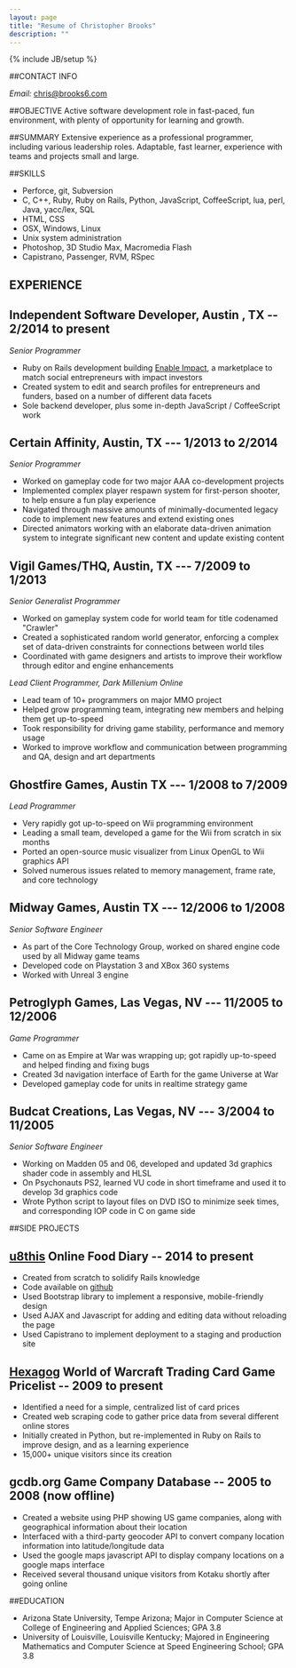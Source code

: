 ```yaml
---
layout: page
title: "Resume of Christopher Brooks"
description: ""
---
```

{% include JB/setup %}

##CONTACT INFO

_Email:_ chris@brooks6.com

##OBJECTIVE
Active software development role in fast-paced, fun environment, with plenty of opportunity for learning and growth.

##SUMMARY
Extensive experience as a professional programmer, including various leadership roles. Adaptable, fast learner, experience with teams and projects small and large.

##SKILLS

+ Perforce, git, Subversion
+ C, C++, Ruby, Ruby on Rails, Python, JavaScript, CoffeeScript, lua, perl, Java, yacc/lex, SQL
+ HTML, CSS
+ OSX, Windows, Linux
+ Unix system administration
+ Photoshop, 3D Studio Max, Macromedia Flash
+ Capistrano, Passenger, RVM, RSpec

## EXPERIENCE

## Independent Software Developer, Austin , TX -- 2/2014 to present

*Senior Programmer*

+ Ruby on Rails development building [Enable Impact](http://www.enableimpact.com), a marketplace to match social entrepreneurs with impact investors
+ Created system to edit and search profiles for entrepreneurs and funders, based on a number of different data facets
+ Sole backend developer, plus some in-depth JavaScript / CoffeeScript work

## Certain Affinity, Austin, TX --- 1/2013 to 2/2014

*Senior Programmer*

+ Worked on gameplay code for two major AAA co-development projects
+ Implemented complex player respawn system for first-person shooter,
  to help ensure a fun play experience
+ Navigated through massive amounts of minimally-documented legacy code to 
  implement new features and extend existing ones
+ Directed animators working with an elaborate data-driven animation 
  system to integrate significant new content and update existing content

## Vigil Games/THQ, Austin, TX --- 7/2009 to 1/2013

*Senior Generalist Programmer*

+ Worked on gameplay system code for world team for title codenamed "Crawler"
+ Created a sophisticated random world generator, enforcing a complex set of data-driven
  constraints for connections between world tiles
+ Coordinated with game designers and artists to improve their workflow
  through editor and engine enhancements

*Lead Client Programmer, Dark Millenium Online*

+ Lead team of 10+ programmers on major MMO project
+ Helped grow programming team, integrating new members and helping them get up-to-speed
+ Took responsibility for driving game stability, performance and memory usage
+ Worked to improve workflow and communication between programming and QA, design and art departments


## Ghostfire Games, Austin TX --- 1/2008 to 7/2009	

*Lead Programmer*
+ Very rapidly got up-to-speed on Wii programming environment
+ Leading a small team, developed a game for the Wii from scratch in six months
+ Ported an open-source music visualizer from Linux OpenGL to Wii graphics API
+ Solved numerous issues related to memory management, frame rate, and core technology


## Midway Games, Austin TX --- 12/2006 to 1/2008

*Senior Software Engineer*

+ As part of the Core Technology Group, worked on shared engine code used by all Midway game teams
+ Developed code on Playstation 3 and XBox 360 systems
+ Worked with Unreal 3 engine


## Petroglyph Games, Las Vegas, NV --- 11/2005 to 12/2006

*Game Programmer*
+ Came on as Empire at War was wrapping up; got rapidly up-to-speed and helped finding and fixing bugs
+ Created 3d navigation interface of Earth for the game Universe at War
+ Developed gameplay code for units in realtime strategy game



## Budcat Creations, Las Vegas, NV --- 3/2004 to 11/2005

*Senior Software Engineer*
+ Working on Madden 05 and 06, developed and updated 3d graphics shader code in assembly and HLSL
+ On Psychonauts PS2, learned VU code in short timeframe and used it to develop 3d graphics code
+ Wrote Python script to layout files on DVD ISO to minimize seek times, and corresponding IOP code in C on game side


##SIDE PROJECTS

## [u8this](http://u8this.com) Online Food Diary -- 2014 to present

+ Created from scratch to solidify Rails knowledge
+ Code available on [github](https://github.com/csbrooks6/u8this)
+ Used Bootstrap library to implement a responsive, mobile-friendly design
+ Used AJAX and Javascript for adding and editing data without reloading the page
+ Used Capistrano to implement deployment to a staging and production site

## [Hexagog](http://hexagog.com) World of Warcraft Trading Card Game Pricelist -- 2009 to present

+ Identified a need for a simple, centralized list of card prices
+ Created web scraping code to gather price data from several different online stores
+ Initially created in Python, but re-implemented in Ruby on Rails to improve design, and as a learning experience
+ 15,000+ unique visitors since its creation

## gcdb.org Game Company Database -- 2005 to 2008 (now offline)

+ Created a website using PHP showing US game companies, along with geographical information about their location
+ Interfaced with a third-party geocoder API to convert company location information into latitude/longitude data
+ Used the google maps javascript API to display company locations on a google maps interface
+ Received several thousand unique visitors from Kotaku shortly after going online

##EDUCATION

+ Arizona State University, Tempe Arizona; Major in Computer Science at College of Engineering and Applied Sciences; GPA 3.8
+ University of Louisville, Louisville Kentucky; Majored in Engineering Mathematics and Computer Science at Speed Engineering School; GPA 3.8
